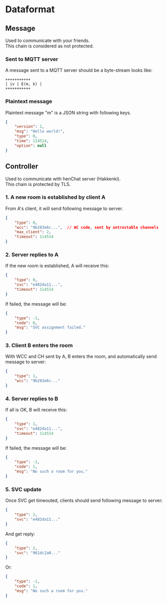 # Dataformat

## Message

Used to communicate with your friends.<br>
This chain is considered as not protected.

### Sent to MQTT server

A message sent to a MQTT server should be a byte-stream looks like:

```text
+++++++++++
| iv | E(m, k) |
+++++++++++
```

### Plaintext message

Plaintext message "m" is a JSON string with following keys.

```json
{
	"version": 2,
	"msg": "Hello world!",
	"type": 0,
	"time": 114514,
	"option": null
}
```

## Controller

Used to communicate with henChat server (Hakkenki).<br>
This chain is protected by TLS.

### 1. A new room is established by client A

From A's client, it will send following message to server.

```json
{
	"type": 0,
	"wcc": "9b283e6c...",  // WC code, sent by untrustable channels
	"max_client": 2,
	"timeout": 114514
}
```

### 2. Server replies to A

If the new room is established, A will receive this:

```json
{
	"type": 0,
	"svc": "e482da11...",
	"timeout": 114514
}
```

If failed, the message will be:

```json
{
	"type": -1,
	"code": 0,
	"msg": "SVC assignment failed."
}
```

### 3. Client B enters the room

With WCC and CH sent by A, B enters the room, and automatically send message to server:

```json
{
	"type": 1,
	"wcc": "9b283e6c..."
}
```

### 4. Server replies to B

If all is OK, B will receive this:

```json
{
	"type": 1,
	"svc": "e482da11...",
	"timeout": 114514
}
```

If failed, the message will be:

```json
{
	"type": -1,
	"code": 1,
	"msg": "No such a room for you."
}
```

### 5. SVC update

Once SVC get timeouted, clients should send following message to server:

```json
{
	"type": 2,
	"svc": "e482da11..."
}
```

And get reply:

```json
{
	"type": 2,
	"svc": "961dc2a0..."
}
```

Or:

```json
{
	"type": -1,
	"code": 1,
	"msg": "No such a room for you."
}
```